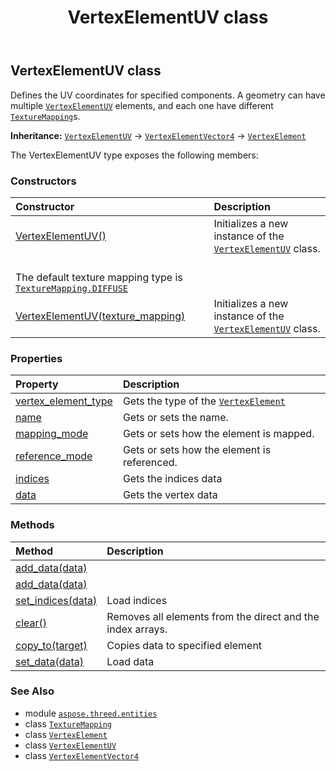 ﻿---
title: VertexElementUV class
second_title: Aspose.3D for Python via .NET API References
description: 
type: docs
weight: 520
url: /python-net/aspose.threed.entities/vertexelementuv/
is_root: false
---

## VertexElementUV class

Defines the UV coordinates for specified components.
A geometry can have multiple [`VertexElementUV`](/3d/python-net/aspose.threed.entities/vertexelementuv) elements, and each one have different [`TextureMapping`](/3d/python-net/aspose.threed.entities/texturemapping)s.



**Inheritance:** [`VertexElementUV`](/3d/python-net/aspose.threed.entities/vertexelementuv) → 
[`VertexElementVector4`](/3d/python-net/aspose.threed.entities/vertexelementvector4) → 
[`VertexElement`](/3d/python-net/aspose.threed.entities/vertexelement)



The VertexElementUV type exposes the following members:

### Constructors
| Constructor | Description |
| :- | :- |
| [VertexElementUV()](/3d/python-net/aspose.threed.entities/vertexelementuv/__init__/#) | Initializes a new instance of the [`VertexElementUV`](/3d/python-net/aspose.threed.entities/vertexelementuv) class.<br/>The default texture mapping type is [`TextureMapping.DIFFUSE`](/3d/python-net/aspose.threed.entities/texturemapping#DIFFUSE) |
| [VertexElementUV(texture_mapping)](/3d/python-net/aspose.threed.entities/vertexelementuv/__init__/#TextureMapping) | Initializes a new instance of the [`VertexElementUV`](/3d/python-net/aspose.threed.entities/vertexelementuv) class. |


### Properties
| Property | Description |
| :- | :- |
| [vertex_element_type](/3d/python-net/aspose.threed.entities/vertexelementuv/vertex_element_type) | Gets the type of the [`VertexElement`](/3d/python-net/aspose.threed.entities/vertexelement) |
| [name](/3d/python-net/aspose.threed.entities/vertexelementuv/name) | Gets or sets the name. |
| [mapping_mode](/3d/python-net/aspose.threed.entities/vertexelementuv/mapping_mode) | Gets or sets how the element is mapped. |
| [reference_mode](/3d/python-net/aspose.threed.entities/vertexelementuv/reference_mode) | Gets or sets how the element is referenced. |
| [indices](/3d/python-net/aspose.threed.entities/vertexelementuv/indices) | Gets the indices data |
| [data](/3d/python-net/aspose.threed.entities/vertexelementuv/data) | Gets the vertex data |


### Methods
| Method | Description |
| :- | :- |
| [add_data(data)](/3d/python-net/aspose.threed.entities/vertexelementuv/add_data/#list) |  |
| [add_data(data)](/3d/python-net/aspose.threed.entities/vertexelementuv/add_data/#list) |  |
| [set_indices(data)](/3d/python-net/aspose.threed.entities/vertexelementuv/set_indices/#list) | Load indices |
| [clear()](/3d/python-net/aspose.threed.entities/vertexelementuv/clear/#) | Removes all elements from the direct and the index arrays. |
| [copy_to(target)](/3d/python-net/aspose.threed.entities/vertexelementuv/copy_to/#VertexElementVector4) | Copies data to specified element |
| [set_data(data)](/3d/python-net/aspose.threed.entities/vertexelementuv/set_data/#list) | Load data |



### See Also
* module [`aspose.threed.entities`](..)
* class [`TextureMapping`](/3d/python-net/aspose.threed.entities/texturemapping)
* class [`VertexElement`](/3d/python-net/aspose.threed.entities/vertexelement)
* class [`VertexElementUV`](/3d/python-net/aspose.threed.entities/vertexelementuv)
* class [`VertexElementVector4`](/3d/python-net/aspose.threed.entities/vertexelementvector4)

